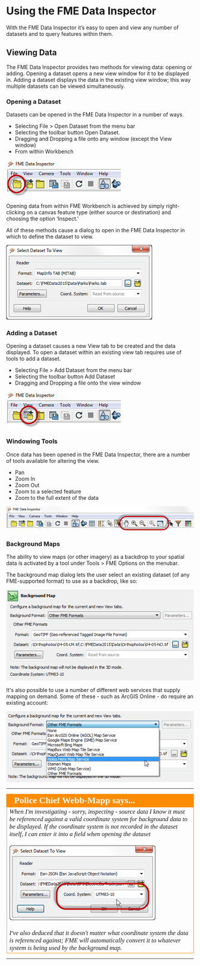 # Using the FME Data Inspector #

With the FME Data Inspector it’s easy to open and view any number of datasets and to query features within them.

 
## Viewing Data ##
The FME Data Inspector provides two methods for viewing data: opening or adding. Opening a dataset opens a new view window for it to be displayed in. Adding a dataset displays the data in the existing view window; this way multiple datasets can be viewed simultaneously.

### Opening a Dataset ###
Datasets can be opened in the FME Data Inspector in a number of ways.

- Selecting File > Open Dataset from the menu bar
- Selecting the toolbar button Open Dataset.
- Dragging and Dropping a file onto any window (except the View window)
- From within Workbench

![](./Images/Img1.26.DIOpenDataset.png)

Opening data from within FME Workbench is achieved by simply right-clicking on a canvas feature type (either source or destination) and choosing the option ‘Inspect.'

All of these methods cause a dialog to open in the FME Data Inspector in which to define the dataset to view.

![](./Images/Img1.27.DIOpenDatasetDialog.png)

### Adding a Dataset ###
Opening a dataset causes a new View tab to be created and the data displayed. To open a dataset within an existing view tab requires use of tools to add a dataset.

- Selecting File > Add Dataset from the menu bar
- Selecting the toolbar button Add Dataset
- Dragging and Dropping a file onto the view window

![](./Images/Img1.28.DIAddDataset.png)

### Windowing Tools ###
Once data has been opened in the FME Data Inspector, there are a number of tools available for altering the view.

- Pan
- Zoom In
- Zoom Out
- Zoom to a selected feature
- Zoom to the full extent of the data

![](./Images/Img1.29.DIWindowTools.png)


### Background Maps ###
The ability to view maps (or other imagery) as a backdrop to your spatial data is activated by a tool under Tools > FME Options on the menubar.

The background map dialog lets the user select an existing dataset (of any FME-supported format) to use as a backdrop, like so:

![](./Images/Img1.33.DIBackgroundDialog.png)

It's also possible to use a number of different web services that supply mapping on demand. Some of these - such as ArcGIS Online - do require an existing account:

![](./Images/Img1.34.DIBackgroundFormats.png)


---

<!--Person X Says Section-->

<table style="border-spacing: 0px">
<tr>
<td style="vertical-align:middle;background-color:darkorange;border: 2px solid darkorange">
<i class="fa fa-quote-left fa-lg fa-pull-left fa-fw" style="color:white;padding-right: 12px;vertical-align:text-top"></i>
<span style="color:white;font-size:x-large;font-weight: bold;font-family:serif">Police Chief Webb-Mapp says...</span>
</td>
</tr>

<tr>
<td style="border: 1px solid darkorange">
<span style="font-family:serif; font-style:italic; font-size:larger">
When I'm investigating - sorry, inspecting - source data I know it must be referenced against a valid coordinate system for background data to be displayed. If the coordinate system is not recorded in the dataset itself, I can enter it into a field when opening the dataset
<br><br><img src="./Images/Img1.35.DICoordinateSystem.png">
<br><br>I've also deduced that it doesn't matter what coordinate system the data is referenced against; FME will automatically convert it to whatever system is being used by the background map.
</span>
</td>
</tr>
</table>

---